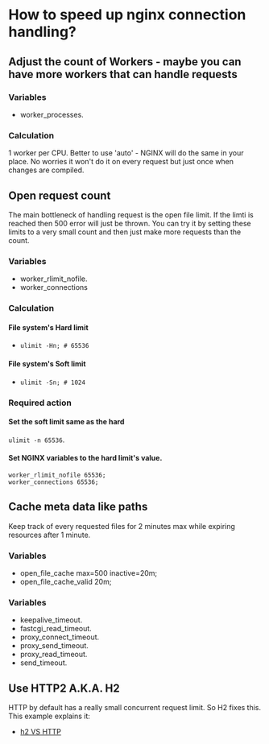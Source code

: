 # How to speed up nginx connection handling?

## Adjust the count of Workers - maybe you can have more workers that can handle requests

### Variables
* worker_processes.

### Calculation
1 worker per CPU. Better to use 'auto' - NGINX will do the same
in your place. No worries it won't do it on every request but just once when
changes are compiled.

## Open request count
The main bottleneck of handling request is the open file limit. If the limti
is reached then 500 error will just be thrown. You can try it by setting these
limits to a very small count and then just make more requests than the count.

### Variables
* worker_rlimit_nofile.
* worker_connections

### Calculation
#### File system's Hard limit
* `ulimit -Hn; # 65536`

#### File system's Soft limit
* `ulimit -Sn; # 1024`

### Required action

#### Set the soft limit same as the hard
`ulimit -n 65536`.

#### Set NGINX variables to the hard limit's value.

 ```
 worker_rlimit_nofile 65536;
 worker_connections 65536;
 ```

## Cache meta data like paths
Keep track of every requested files for 2 minutes max while expiring resources
after 1 minute.

### Variables
* open_file_cache max=500 inactive=20m;
* open_file_cache_valid 20m;

### Variables
* keepalive_timeout.
* fastcgi_read_timeout.
* proxy_connect_timeout.
* proxy_send_timeout.
* proxy_read_timeout.
* send_timeout.


## Use HTTP2 A.K.A. H2
HTTP by default has a really small concurrent request limit. So H2 fixes this.
This example explains it:
* [h2 VS HTTP](/docs/h2.md#h2-vs-http)
